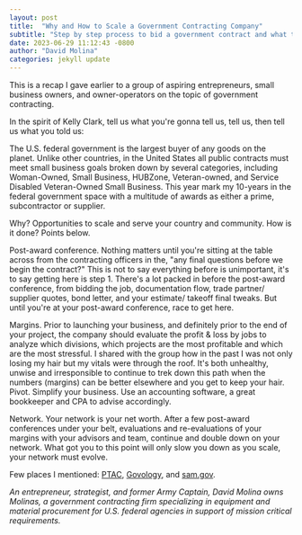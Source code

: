 ```yaml
---
layout: post
title:  "Why and How to Scale a Government Contracting Company"
subtitle: "Step by step process to bid a government contract and what to watch out for."
date: 2023-06-29 11:12:43 -0800
author: "David Molina"
categories: jekyll update
---
```


This is a recap I gave earlier to a group of aspiring entrepreneurs, small business owners, and owner-operators on the topic of government contracting.

In the spirit of Kelly Clark, tell us what you're gonna tell us, tell us, then tell us what you told us:

The U.S. federal government is the largest buyer of any goods on the planet. Unlike other countries, in the United States all public contracts must meet small business goals broken down by several categories, including Woman-Owned, Small Business, HUBZone, Veteran-owned, and Service Disabled Veteran-Owned Small Business. This year mark my 10-years in the federal government space with a multitude of awards as either a prime, subcontractor or supplier.

Why? Opportunities to scale and serve your country and community.
How is it done? Points below.

Post-award conference. Nothing matters until you're sitting at the table across from the contracting officers in the, "any final questions before we begin the contract?" This is not to say everything before is unimportant, it's to say getting here is step 1. There's a lot packed in before the post-award conference, from bidding the job, documentation flow, trade partner/ supplier quotes, bond letter, and your estimate/ takeoff final tweaks. But until you're at your post-award conference, race to get here.

Margins. Prior to launching your business, and definitely prior to the end of your project, the company should evaluate the profit & loss by jobs to analyze which divisions, which projects are the most profitable and which are the most stressful. I shared with the group how in the past I was not only losing my hair but my vitals were through the roof. It's both unhealthy, unwise and irresponsible to continue to trek down this path when the numbers (margins) can be better elsewhere and you get to keep your hair. Pivot. Simplify your business. Use an accounting software, a great bookkeeper and CPA to advise accordingly.

Network. Your network is your net worth. After a few post-award conferences under your belt, evaluations and re-evaluations of your margins with your advisors and team, continue and double down on your network. What got you to this point will only slow you down as you scale, your network must evolve.

Few places I mentioned: [PTAC](https://www.aptac-us.org/contracting-assistance/), [Govology](https://govology.com/), and [sam.gov](https://sam.gov/content/home).

*An entrepreneur, strategist, and former Army Captain, David Molina owns Molinas, a government contracting firm specializing in equipment and material procurement for U.S. federal agencies in support of mission critical requirements.*
